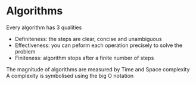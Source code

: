 # Algorithms

Every algorithm has 3 qualities
- Definiteness: the steps are clear, concise and unambiguous
- Effectiveness: you can peform each operation precisely to solve the problem
- Finiteness: algorithm stops after a finite number of steps

The magnitude of algorithms are measured by Time and Space complexity<br>
A complexity is symbolised using the big O notation
